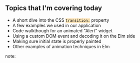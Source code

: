 ##  Topics that I'm covering today

<ul>
<li>A short dive into the CSS <code style="background-color: moccasin">transition:</code> property
<li class="fragment">A few examples we used in our application
<li class="fragment">Code walkthough for an animated "Alert" widget
<li class="fragment">Using a custom DOM event and decoding it on the Elm side
<li class="fragment">Making sure initial state is properly painted
<li class="fragment">Other examples of animation techniques in Elm
</ul>

note:

